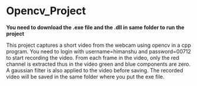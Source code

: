 # Opencv_Project

**You need to download the .exe file and the .dll in same folder to run the project**

This project captures a short video from the webcam using opencv in a cpp program.
You need to login with username=himanshu and password=00712 to start recording the video. 
From each frame in the video, only the red channel is extracted thus in the video green and blue components are zero.
A gaussian filter is also applied to the video before saving.
The recorded video will be saved in the same folder where you put the exe file.

